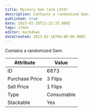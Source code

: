```yaml
---
title: Mystery Gem (arm LV19)
description: Contains a randomized Gem.
published: true
date: 2023-02-28T21:22:33.000Z
tags: items
editor: markdown
dateCreated: 2023-02-16T00:00:00.000Z
---
```


Contains a randomized Gem.

|Attribute|Value|
|-|-|
|ID|6873|
|Purchase Price|3 Flips|
|Sell Price|1 Flips|
|Type|Consumable|
|Stackable|Yes|

